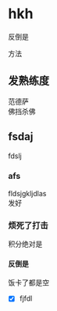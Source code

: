 # hkh
反倒是


方法

## 发熟练度
范德萨  
佛挡杀佛

## fsdaj
fdslj

### afs
fldsjgkljdlas  
发好

### 烦死了打击
积分绝对是

#### 反倒是
饭卡了都是空

- [x] fjfdl
